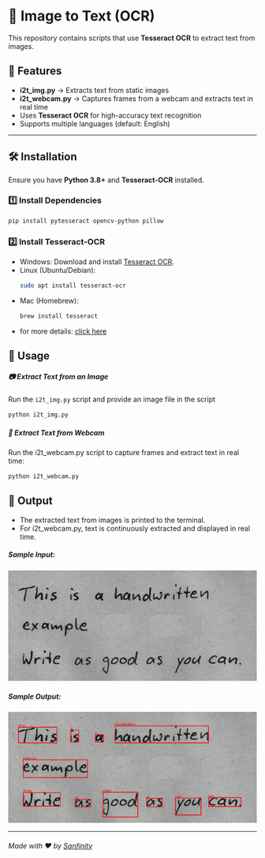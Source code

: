 # 📝 Image to Text (OCR)  

This repository contains scripts that use **Tesseract OCR** to extract text from images.  

## 📌 Features  

- **i2t_img.py** → Extracts text from static images  
- **i2t_webcam.py** → Captures frames from a webcam and extracts text in real time  
- Uses **Tesseract OCR** for high-accuracy text recognition  
- Supports multiple languages (default: English)  

---

## 🛠️ Installation  

Ensure you have **Python 3.8+** and **Tesseract-OCR** installed.  

### 1️⃣ Install Dependencies  

```bash
pip install pytesseract opencv-python pillow
```
### 2️⃣ Install Tesseract-OCR
- Windows: Download and install [Tesseract OCR](https://github.com/UB-Mannheim/tesseract/wiki).
- Linux (Ubuntu/Debian):
    ```bash
    sudo apt install tesseract-ocr
    ```
- Mac (Homebrew):
    ```bash
    brew install tesseract
    ```
- for more details: [click here](https://tesseract-ocr.github.io/tessdoc/Installation.html)

## 🚀 Usage
##### 📷 Extract Text from an Image
Run the `i2t_img.py` script and provide an image file in the script
```bash
python i2t_img.py
```
##### 🎥 Extract Text from Webcam
Run the i2t_webcam.py script to capture frames and extract text in real time:
```bash
python i2t_webcam.py
```

## 📜 Output
- The extracted text from images is printed to the terminal.
- For i2t_webcam.py, text is continuously extracted and displayed in real time.

##### Sample Input: 
![](images/input_image.png)
##### Sample Output: 
![](images/output_image.png)

---
###### Made with ❤️ by [Sanfinity](https://github.com/Sanfinity/)
